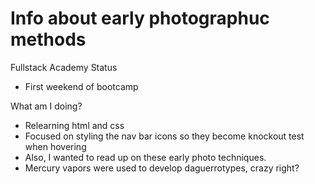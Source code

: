 # Info about early photographuc methods

Fullstack Academy Status
- First weekend of bootcamp

What am I doing?
- Relearning html and css
- Focused on styling the nav bar icons so they become knockout test when hovering
- Also, I wanted to read up on these early photo techniques.
- Mercury vapors were used to develop daguerrotypes, crazy right?